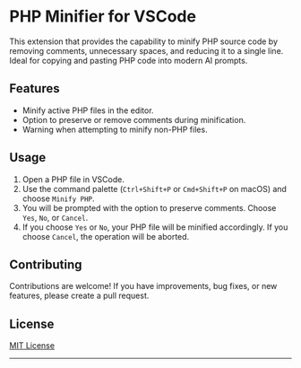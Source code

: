 # PHP Minifier for VSCode

This extension that provides the capability to minify PHP source code by removing comments, unnecessary spaces, and reducing it to a single line. Ideal for copying and pasting PHP code into modern AI prompts.

## Features

- Minify active PHP files in the editor.
- Option to preserve or remove comments during minification.
- Warning when attempting to minify non-PHP files.
  
## Usage

1. Open a PHP file in VSCode.
2. Use the command palette (`Ctrl+Shift+P` or `Cmd+Shift+P` on macOS) and choose `Minify PHP`.
3. You will be prompted with the option to preserve comments. Choose `Yes`, `No`, or `Cancel`.
4. If you choose `Yes` or `No`, your PHP file will be minified accordingly. If you choose `Cancel`, the operation will be aborted.

## Contributing

Contributions are welcome! If you have improvements, bug fixes, or new features, please create a pull request.

## License

[MIT License](LICENSE)

---

